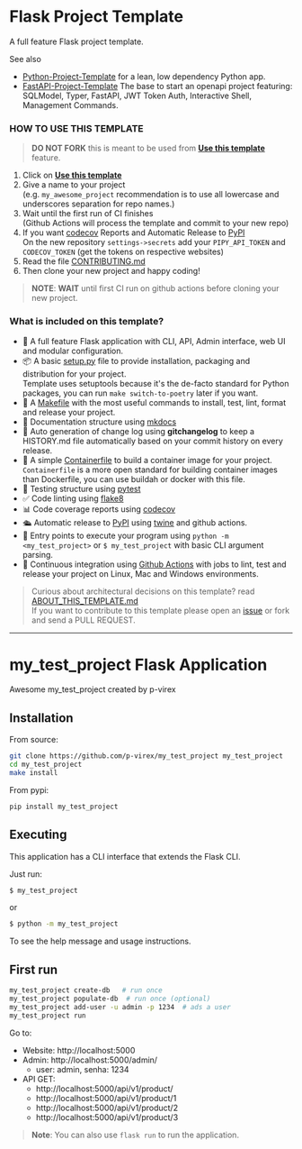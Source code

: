 # Flask Project Template

A full feature Flask project template.

See also 
- [Python-Project-Template](https://github.com/rochacbruno/python-project-template/) for a lean, low dependency Python app.
- [FastAPI-Project-Template](https://github.com/rochacbruno/fastapi-project-template/) The base to start an openapi project featuring: SQLModel, Typer, FastAPI, JWT Token Auth, Interactive Shell, Management Commands.

### HOW TO USE THIS TEMPLATE

> **DO NOT FORK** this is meant to be used from **[Use this template](https://github.com/rochacbruno/flask-project-template/generate)** feature.

1. Click on **[Use this template](https://github.com/rochacbruno/flask-project-template/generate)**
3. Give a name to your project  
   (e.g. `my_awesome_project` recommendation is to use all lowercase and underscores separation for repo names.)
3. Wait until the first run of CI finishes  
   (Github Actions will process the template and commit to your new repo)
4. If you want [codecov](https://about.codecov.io/sign-up/) Reports and Automatic Release to [PyPI](https://pypi.org)  
  On the new repository `settings->secrets` add your `PIPY_API_TOKEN` and `CODECOV_TOKEN` (get the tokens on respective websites)
4. Read the file [CONTRIBUTING.md](CONTRIBUTING.md)
5. Then clone your new project and happy coding!

> **NOTE**: **WAIT** until first CI run on github actions before cloning your new project.

### What is included on this template?

- 🍾 A full feature Flask application with CLI, API, Admin interface, web UI and modular configuration.
- 📦 A basic [setup.py](setup.py) file to provide installation, packaging and distribution for your project.  
  Template uses setuptools because it's the de-facto standard for Python packages, you can run `make switch-to-poetry` later if you want.
- 🤖 A [Makefile](Makefile) with the most useful commands to install, test, lint, format and release your project.
- 📃 Documentation structure using [mkdocs](http://www.mkdocs.org)
- 💬 Auto generation of change log using **gitchangelog** to keep a HISTORY.md file automatically based on your commit history on every release.
- 🐋 A simple [Containerfile](Containerfile) to build a container image for your project.  
  `Containerfile` is a more open standard for building container images than Dockerfile, you can use buildah or docker with this file.
- 🧪 Testing structure using [pytest](https://docs.pytest.org/en/latest/)
- ✅ Code linting using [flake8](https://flake8.pycqa.org/en/latest/)
- 📊 Code coverage reports using [codecov](https://about.codecov.io/sign-up/)
- 🛳️ Automatic release to [PyPI](https://pypi.org) using [twine](https://twine.readthedocs.io/en/latest/) and github actions.
- 🎯 Entry points to execute your program using `python -m <my_test_project>` or `$ my_test_project` with basic CLI argument parsing.
- 🔄 Continuous integration using [Github Actions](.github/workflows/) with jobs to lint, test and release your project on Linux, Mac and Windows environments.

> Curious about architectural decisions on this template? read [ABOUT_THIS_TEMPLATE.md](ABOUT_THIS_TEMPLATE.md)  
> If you want to contribute to this template please open an [issue](https://github.com/rochacbruno/flask-project-template/issues) or fork and send a PULL REQUEST.

<!--  DELETE THE LINES ABOVE THIS AND WRITE YOUR PROJECT README BELOW -->

---
# my_test_project Flask Application

Awesome my_test_project created by p-virex

## Installation

From source:

```bash
git clone https://github.com/p-virex/my_test_project my_test_project
cd my_test_project
make install
```

From pypi:

```bash
pip install my_test_project
```

## Executing

This application has a CLI interface that extends the Flask CLI.

Just run:

```bash
$ my_test_project
```

or

```bash
$ python -m my_test_project
```

To see the help message and usage instructions.

## First run

```bash
my_test_project create-db   # run once
my_test_project populate-db  # run once (optional)
my_test_project add-user -u admin -p 1234  # ads a user
my_test_project run
```

Go to:

- Website: http://localhost:5000
- Admin: http://localhost:5000/admin/
  - user: admin, senha: 1234
- API GET:
  - http://localhost:5000/api/v1/product/
  - http://localhost:5000/api/v1/product/1
  - http://localhost:5000/api/v1/product/2
  - http://localhost:5000/api/v1/product/3


> **Note**: You can also use `flask run` to run the application.

